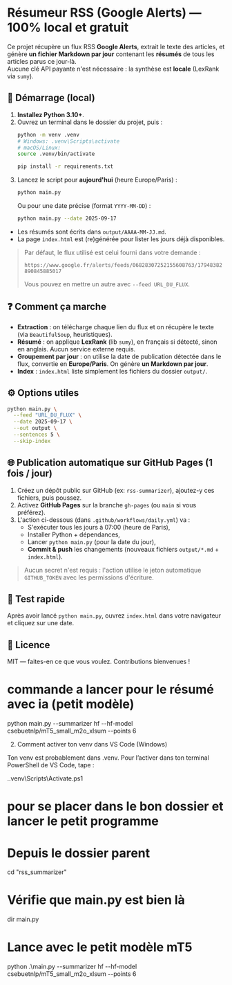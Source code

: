 # Résumeur RSS (Google Alerts) — 100% local et gratuit

Ce projet récupère un flux RSS **Google Alerts**, extrait le texte des articles, et génère **un fichier Markdown par jour** contenant les **résumés** de tous les articles parus ce jour-là.  
Aucune clé API payante n'est nécessaire : la synthèse est **locale** (LexRank via `sumy`).

## 🚀 Démarrage (local)

1. **Installez Python 3.10+**.
2. Ouvrez un terminal dans le dossier du projet, puis :
   ```bash
   python -m venv .venv
   # Windows: .venv\Scripts\activate
   # macOS/Linux:
   source .venv/bin/activate

   pip install -r requirements.txt
   ```
3. Lancez le script pour **aujourd'hui** (heure Europe/Paris) :
   ```bash
   python main.py
   ```
   Ou pour une date précise (format `YYYY-MM-DD`) :
   ```bash
   python main.py --date 2025-09-17
   ```

- Les résumés sont écrits dans `output/AAAA-MM-JJ.md`.
- La page `index.html` est (re)générée pour lister les jours déjà disponibles.

> Par défaut, le flux utilisé est celui fourni dans votre demande :
>
> `https://www.google.fr/alerts/feeds/06828307252155608763/17948382890845885017`
>
> Vous pouvez en mettre un autre avec `--feed URL_DU_FLUX`.

## ❓ Comment ça marche

- **Extraction** : on télécharge chaque lien du flux et on récupère le texte (via `BeautifulSoup`, heuristiques).
- **Résumé** : on applique **LexRank** (lib `sumy`), en français si détecté, sinon en anglais. Aucun service externe requis.
- **Groupement par jour** : on utilise la date de publication détectée dans le flux, convertie en **Europe/Paris**. On génère **un Markdown par jour**.
- **Index** : `index.html` liste simplement les fichiers du dossier `output/`.

## ⚙️ Options utiles

```bash
python main.py \
  --feed "URL_DU_FLUX" \
  --date 2025-09-17 \
  --out output \
  --sentences 5 \
  --skip-index
```

## 🌐 Publication automatique sur GitHub Pages (1 fois / jour)

1. Créez un dépôt public sur GitHub (ex: `rss-summarizer`), ajoutez-y ces fichiers, puis poussez.
2. Activez **GitHub Pages** sur la branche `gh-pages` (ou `main` si vous préférez).  
3. L'action ci-dessous (dans `.github/workflows/daily.yml`) va :
   - S'exécuter tous les jours à 07:00 (heure de Paris),
   - Installer Python + dépendances,
   - Lancer `python main.py` (pour la date du jour),
   - **Commit & push** les changements (nouveaux fichiers `output/*.md` + `index.html`).

> Aucun secret n'est requis : l'action utilise le jeton automatique `GITHUB_TOKEN` avec les permissions d'écriture.

## 🧪 Test rapide

Après avoir lancé `python main.py`, ouvrez `index.html` dans votre navigateur et cliquez sur une date.

## 📝 Licence

MIT — faites-en ce que vous voulez. Contributions bienvenues !


# commande a lancer pour le résumé avec ia (petit modèle)
python main.py --summarizer hf --hf-model csebuetnlp/mT5_small_m2o_xlsum --points 6

2. Comment activer ton venv dans VS Code (Windows)

Ton venv est probablement dans .venv\.
Pour l’activer dans ton terminal PowerShell de VS Code, tape :

.\.venv\Scripts\Activate.ps1


# pour se placer dans le bon dossier et lancer le petit programme

# Depuis le dossier parent
cd "rss_summarizer"

# Vérifie que main.py est bien là
dir main.py

# Lance avec le petit modèle mT5
python .\main.py --summarizer hf --hf-model csebuetnlp/mT5_small_m2o_xlsum --points 6
